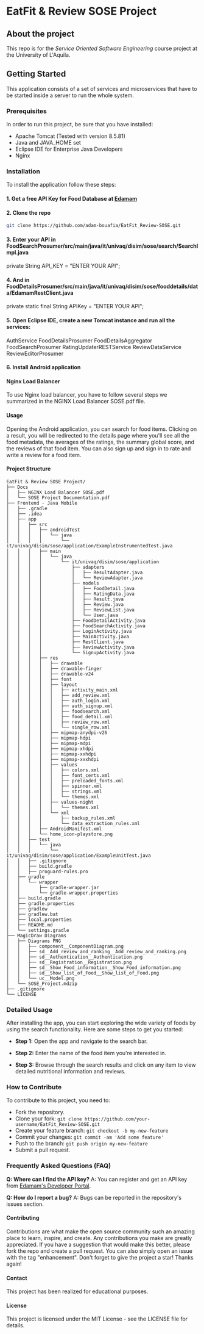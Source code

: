 # EatFit & Review SOSE Project

## About the project
This repo is for the *Service Oriented Software Engineering* course project at the University of L'Aquila.

## Getting Started
This application consists of a set of services and microservices that have to be started inside a server to run the whole system.

### Prerequisites
In order to run this project, be sure that you have installed:
- Apache Tomcat (Tested with version 8.5.81)
- Java and JAVA_HOME set
- Eclipse IDE for Enterprise Java Developers
- Nginx

### Installation

To install the application follow these steps:
#### 1. Get a free API Key for Food Database at [Edamam](https://developer.edamam.com/food-database-api)
#### 2. Clone the repo
   
   ```sh
   git clone https://github.com/adam-bouafia/EatFit_Review-SOSE.git
   ```
   
#### 3. Enter your API in FoodSearchProsumer/src/main/java/it/univaq/disim/sose/search/SearchImpl.java

private String API_KEY = "ENTER YOUR API";

#### 4. And in FoodDetailsProsumer/src/main/java/it/univaq/disim/sose/fooddetails/data/EdamamRestClient.java

private static final String APIKey = "ENTER YOUR API";


#### 5. Open Eclipse IDE, create a new Tomcat instance and run all the services:

  AuthService
  FoodDetailsProsumer
  FoodDetailsAggregator
  FoodSearchProsumer
  RatingUpdaterRESTService
  ReviewDataService
  ReviewEditorProsumer

  
#### 6. Install Android application

#### Nginx Load Balancer
To use Nginx load balancer, you have to follow several steps we summarized in the NGINX Load Balancer SOSE.pdf file.

#### Usage
Opening the Android application, you can search for food items. Clicking on a result, you will be redirected to the details page where you'll see all the food metadata, the averages of the ratings, the summary global score, and the reviews of that food item. You can also sign up and sign in to rate and write a review for a food item.


#### Project Structure


```
EatFit & Review SOSE Project/
├── Docs
│   ├── NGINX Load Balancer SOSE.pdf
│   └── SOSE Project Documentation.pdf
├── Frontend - Java Mobile
│   ├── .gradle
│   ├── .idea
│   ├── app
│   │   ├── src
│   │   │   ├── androidTest
│   │   │   │   └── java
│   │   │   │       └── it/univaq/disim/sose/application/ExampleInstrumentedTest.java
│   │   │   ├── main
│   │   │   │   └── java
│   │   │   │       └── it/univaq/disim/sose/application
│   │   │   │           ├── adapters
│   │   │   │           │   ├── ResultAdapter.java
│   │   │   │           │   └── ReviewAdapter.java
│   │   │   │           ├── models
│   │   │   │           │   ├── FoodDetail.java
│   │   │   │           │   ├── RatingData.java
│   │   │   │           │   ├── Result.java
│   │   │   │           │   ├── Review.java
│   │   │   │           │   ├── ReviewList.java
│   │   │   │           │   └── User.java
│   │   │   │           ├── FoodDetailActivity.java
│   │   │   │           ├── FoodSearchActivity.java
│   │   │   │           ├── LoginActivity.java
│   │   │   │           ├── MainActivity.java
│   │   │   │           ├── RestClient.java
│   │   │   │           ├── ReviewActivity.java
│   │   │   │           └── SignupActivity.java
│   │   │   ├── res
│   │   │   │   ├── drawable
│   │   │   │   ├── drawable-finger
│   │   │   │   ├── drawable-v24
│   │   │   │   ├── font
│   │   │   │   ├── layout
│   │   │   │   │   ├── activity_main.xml
│   │   │   │   │   ├── add_review.xml
│   │   │   │   │   ├── auth_login.xml
│   │   │   │   │   ├── auth_signup.xml
│   │   │   │   │   ├── foodsearch.xml
│   │   │   │   │   ├── food_detail.xml
│   │   │   │   │   ├── review_row.xml
│   │   │   │   │   └── single_row.xml
│   │   │   │   ├── mipmap-anydpi-v26
│   │   │   │   ├── mipmap-hdpi
│   │   │   │   ├── mipmap-mdpi
│   │   │   │   ├── mipmap-xhdpi
│   │   │   │   ├── mipmap-xxhdpi
│   │   │   │   ├── mipmap-xxxhdpi
│   │   │   │   ├── values
│   │   │   │   │   ├── colors.xml
│   │   │   │   │   ├── font_certs.xml
│   │   │   │   │   ├── preloaded_fonts.xml
│   │   │   │   │   ├── spinner.xml
│   │   │   │   │   ├── strings.xml
│   │   │   │   │   └── themes.xml
│   │   │   │   ├── values-night
│   │   │   │   │   └── themes.xml
│   │   │   │   └── xml
│   │   │   │       ├── backup_rules.xml
│   │   │   │       └── data_extraction_rules.xml
│   │   │   ├── AndroidManifest.xml
│   │   │   └── home_icon-playstore.png
│   │   ├── test
│   │   │   └── java
│   │   │       └── it/univaq/disim/sose/application/ExampleUnitTest.java
│   │   ├── .gitignore
│   │   ├── build.gradle
│   │   ├── proguard-rules.pro
│   ├── gradle
│   │   └── wrapper
│   │       ├── gradle-wrapper.jar
│   │       └── gradle-wrapper.properties
│   ├── build.gradle
│   ├── gradle.properties
│   ├── gradlew
│   ├── gradlew.bat
│   ├── local.properties
│   ├── README.md
│   └── settings.gradle
├── MagicDraw Diagrams
│   ├── Diagrams PNG
│   │   ├── component__ComponentDiagram.png
│   │   ├── sd__Add_review_and_ranking__Add_review_and_ranking.png
│   │   ├── sd__Authentication__Authentication.png
│   │   ├── sd__Registration__Registration.png
│   │   ├── sd__Show_Food_information__Show_Food_information.png
│   │   ├── sd__Show_list_of_Food__Show_list_of_Food.png
│   │   └── uc__Model.png
│   └── SOSE_Project.mdzip
├── .gitignore
└── LICENSE
```
### Detailed Usage

After installing the app, you can start exploring the wide variety of foods by using the search functionality. Here are some steps to get you started:
- **Step 1:** Open the app and navigate to the search bar.
  
- **Step 2:** Enter the name of the food item you're interested in.
  
- **Step 3:** Browse through the search results and click on any item to view detailed nutritional information and reviews.

### How to Contribute

To contribute to this project, you need to:
- Fork the repository.
- Clone your fork: `git clone https://github.com/your-username/EatFit_Review-SOSE.git`
- Create your feature branch: `git checkout -b my-new-feature`
- Commit your changes: `git commit -am 'Add some feature'`
- Push to the branch: `git push origin my-new-feature`
- Submit a pull request.

### Frequently Asked Questions (FAQ)

**Q: Where can I find the API key?**
A: You can register and get an API key from [Edamam's Developer Portal](https://developer.edamam.com/).

**Q: How do I report a bug?**
A: Bugs can be reported in the repository's issues section.

#### Contributing
Contributions are what make the open source community such an amazing place to learn, inspire, and create. Any contributions you make are greatly appreciated.
If you have a suggestion that would make this better, please fork the repo and create a pull request. You can also simply open an issue with the tag "enhancement". Don't forget to give the project a star! Thanks again!


#### Contact
This project has been realized for educational purposes.


####  License
This project is licensed under the MIT License - see the LICENSE file for details.
